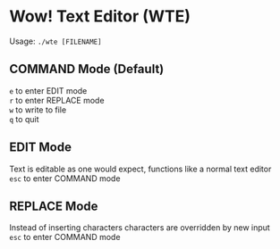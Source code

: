 # Wow! Text Editor (WTE)

Usage: `./wte [FILENAME]`


## COMMAND Mode (Default)

`e` to enter EDIT mode  
`r` to enter REPLACE mode  
`w` to write to file  
`q` to quit


## EDIT Mode

Text is editable as one would expect, functions like a normal text editor  
`esc` to enter COMMAND mode


## REPLACE Mode

Instead of inserting characters characters are overridden by new input  
`esc` to enter COMMAND mode
